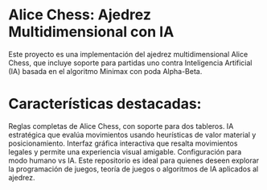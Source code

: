 # Alice Chess: Ajedrez Multidimensional con IA

Este proyecto es una implementación del ajedrez multidimensional Alice Chess, que incluye soporte para partidas uno contra Inteligencia Artificial (IA) basada en el algoritmo Minimax con poda Alpha-Beta.

# Características destacadas:

Reglas completas de Alice Chess, con soporte para dos tableros.
IA estratégica que evalúa movimientos usando heurísticas de valor material y posicionamiento.
Interfaz gráfica interactiva que resalta movimientos legales y permite una experiencia visual amigable.
Configuración para modo humano vs IA.
Este repositorio es ideal para quienes deseen explorar la programación de juegos, teoría de juegos o algoritmos de IA aplicados al ajedrez.
